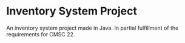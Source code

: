 # Inventory System Project

An inventory system project made in Java. In partial
fulfillment of the requirements for CMSC 22.
